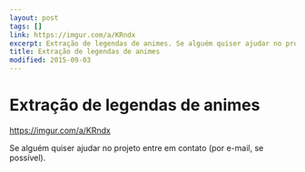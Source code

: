 ```yaml
---
layout: post
tags: []
link: https://imgur.com/a/KRndx
excerpt: Extração de legendas de animes. Se alguém quiser ajudar no projeto entre em contato (por e-mail, se possível).
title: Extração de legendas de animes
modified: 2015-09-03
---
```


Extração de legendas de animes
==============================

<https://imgur.com/a/KRndx>

Se alguém quiser ajudar no projeto entre em contato (por e-mail, se possível).


